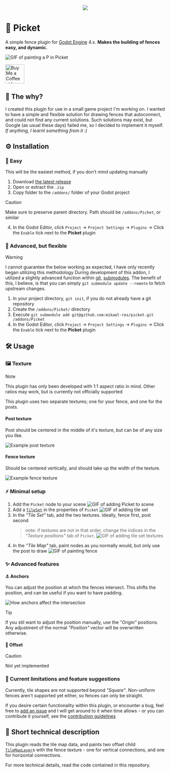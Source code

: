 <p align="center">
    <img style="background-color: transparent" src="assets/picket.svg">
</p>

# 🏡 Picket

A simple fence plugin for [Godot Engine](https://godotengine.org/) 4.x. **Makes the building of fences easy, and dynamic.**

![GIF of painting a P in Picket]()

<a href='https://ko-fi.com/Z8Z212GZR6' target='_blank'><img height='60' style='border:0px;height:60px;' src='https://storage.ko-fi.com/cdn/kofi1.png?v=3' border='0' alt='Buy Me a Coffee at ko-fi.com' /></a>

## 🤔 The why?

I created this plugin for use in a small game project I'm working on. I wanted to have a simple and flexible solution for drawing fences that autoconnect, and could not find any current solutions. Such solutions may exist, but Google (as usual these days) failed me, so I decided to implement it myself. *If anything, I learnt something from it :)*

## ⚙️ Installation
### 💚 Easy
This will be the easiest method, if you don't mind updating manually
1. Download [the latest release](https://github.com/mikael-ros/picket/releases)
2. Open or extract the ``.zip``
3. Copy folder to the ``/addons/`` folder of your Godot project
> [!CAUTION]
> Make sure to preserve parent directory. Path should be ``/addons/Picket``, or similar
4. In the Godot Editor, click ``Project`` -> ``Project Settings`` -> ``Plugins`` -> Click the ``Enable`` tick next to the **Picket** plugin

### 🧠 Advanced, but flexible
> [!WARNING]
> I cannot guarantee the below working as expected, I have only recently began utilizing this methodology
During development of this addon, I utilized a slightly advanced function within [git](https://git-scm.com/), [submodules](https://git-scm.com/book/en/v2/Git-Tools-Submodules). The benefit of this, I believe, is that you can simply ``git submodule update --remote`` to fetch upstream changes.
1. In your project directory, ``git init``, if you do not already have a git repository
2. Create the ``/addons/Picket/`` directory
3. Execute ``git submodule add git@github.com:mikael-ros/picket.git /addons/Picket``
4. In the Godot Editor, click ``Project`` -> ``Project Settings`` -> ``Plugins`` -> Click the ``Enable`` tick next to the **Picket** plugin

## 🛠️ Usage
### 🖼️ Texture
> [!NOTE]
> This plugin has only been developed with 1:1 aspect ratio in mind. Other ratios may work, but is currently not officially supported

This plugin uses two separate textures; one for your fence, and one for the posts. 

#### Post texture
Post should be centered in the middle of it's texture, but can be of any size you like.

![Example post texture]()

#### Fence texture
Should be centered vertically, and should take up the width of the texture.

![Example fence texture]()

### ⚡ Minimal setup
1. Add the ``Picket`` node to your scene
    ![GIF of adding Picket to scene]()
2. Add a [``TileSet``](https://docs.godotengine.org/en/stable/classes/class_tileset.html) in the properties of ``Picket``
    ![GIF of adding tile set]()
3. In the *"Tile Set"* tab, add the two textures. Ideally, fence first, post second
    > note: if textures are not in that order, change the indices in the *"Texture positions"* tab of ``Picket``.
    ![GIF of adding tile set textures]()
4. In the *"Tile Map"* tab, paint nodes as you normally would, but only use the post to draw
    ![GIF of painting fence]()

### ✨ Advanced features
#### ⚓ Anchors
You can adjust the position at which the fences intersect. This shifts the position, and can be useful if you want to have padding. 

![How anchors affect the intersection]()

> [!TIP]
> If you stil want to adjust the position manually, use the *"Origin"* positions. Any adjustment of the normal *"Position"* vector will be overwritten otherwise.

#### 📍 Offset
> [!CAUTION]
> Not yet implemented

### 🧩 Current limitations and feature suggestions
Currently, tile shapes are not supported beyond *"Square"*. Non-uniform fences aren't supported yet either, so fences can only be straight.

If you desire certain functionality within this plugin, or encounter a bug, feel free to [add an issue](https://github.com/mikael-ros/picket/issues/new) and I will get around to it when time allows - or you can contribute it yourself, see the [contribution guidelines](/CONTRIBUTING.md) 


## 💾 Short technical description
This plugin reads the tile map data, and paints two offset child [``TileMapLayer``](https://docs.godotengine.org/en/stable/classes/class_tilemaplayer.html)s with the fence texture - one for vertical connections, and one for horizontal connections. 

For more technical details, read the code contained in this repository.

